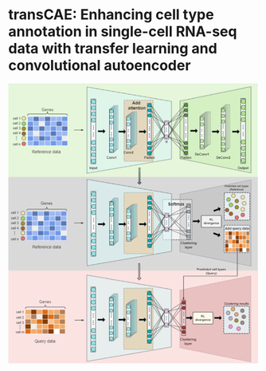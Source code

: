 # transCAE: Enhancing cell type annotation in single-cell RNA-seq data with transfer learning and convolutional autoencoder
![image text](https://github.com/BryantLuffy/transCAE/blob/master/Overview%20plot.jpg)
